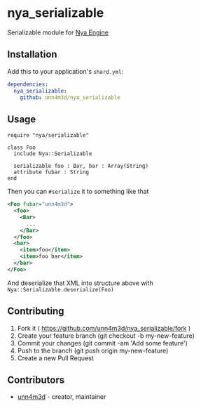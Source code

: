 # nya_serializable

Serializable module for [Nya Engine](https://github.com/unn4m3d/nya_engine)

## Installation

Add this to your application's `shard.yml`:

```yaml
dependencies:
  nya_serializable:
    github: unn4m3d/nya_serializable
```

## Usage

```crystal
require "nya/serializable"

class Foo
  include Nya::Serializable

  serializable foo : Bar, bar : Array(String)
  attribute fubar : String
end
```

Then you can `#serialize` it to something like that

```xml
<Foo fubar="unn4m3d">
  <foo>
    <Bar>
      ...
    </Bar>
  </foo>
  <bar>
    <item>foo</item>
    <item>foo bar</item>
  </bar>
</Foo>
```

And deserialize that XML into structure above with `Nya::Serializable.deserialize(Foo)`

## Contributing

1. Fork it ( https://github.com/unn4m3d/nya_serializable/fork )
2. Create your feature branch (git checkout -b my-new-feature)
3. Commit your changes (git commit -am 'Add some feature')
4. Push to the branch (git push origin my-new-feature)
5. Create a new Pull Request

## Contributors

- [unn4m3d](https://github.com/unn4m3d) - creator, maintainer
